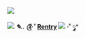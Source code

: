![](https://media.discordapp.net/attachments/892283855623565382/1076365047279923300/image_1.png)

  ![](https://cdn.discordapp.com/attachments/1023110606276001792/1051136153354514582/pronouns_1.png)
  ***✎.. ༊*·˚ [Rentry](https://rentry.org/pperfectcrimetrio) ![](https://supplies.ju.mp/assets/images/tiny1/97b6bda6_original.gif?v=6dca3fc4)   ·˚ ༘***

